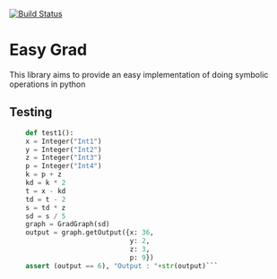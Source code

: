 [![Build Status](https://travis-ci.org/amartya18x/easyGrad.svg?branch=master)](https://travis-ci.org/amartya18x/easyGrad)
# Easy Grad

This library aims to provide an easy implementation of doing symbolic operations in python

## Testing

```python 
    def test1():
    x = Integer("Int1")
    y = Integer("Int2")
    z = Integer("Int3")
    p = Integer("Int4")
    k = p + z
    kd = k * 2
    t = x - kd
    td = t - 2
    s = td * z
    sd = s / 5
    graph = GradGraph(sd)
    output = graph.getOutput({x: 36,
                              y: 2,
                              z: 3,
                              p: 9})
    assert (output == 6), "Output : "+str(output)```

